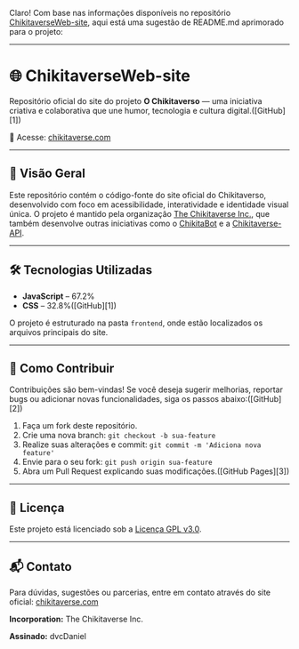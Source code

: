 Claro! Com base nas informações disponíveis no repositório [ChikitaverseWeb-site](https://github.com/The-Chikitaverse-Inc/ChikitaverseWeb-site), aqui está uma sugestão de README.md aprimorado para o projeto:

---

# 🌐 ChikitaverseWeb-site

Repositório oficial do site do projeto **O Chikitaverso** — uma iniciativa criativa e colaborativa que une humor, tecnologia e cultura digital.([GitHub][1])

🔗 Acesse: [chikitaverse.com](https://chikitaverse.com)

---

## 📌 Visão Geral

Este repositório contém o código-fonte do site oficial do Chikitaverso, desenvolvido com foco em acessibilidade, interatividade e identidade visual única. O projeto é mantido pela organização [The Chikitaverse Inc.](https://github.com/The-Chikitaverse-Inc), que também desenvolve outras iniciativas como o [ChikitaBot](https://github.com/The-Chikitaverse-Inc/ChikitaBot) e a [Chikitaverse-API](https://github.com/The-Chikitaverse-Inc/Chikitaverse-API).

---

## 🛠️ Tecnologias Utilizadas

* **JavaScript** – 67.2%
* **CSS** – 32.8%([GitHub][1])

O projeto é estruturado na pasta `frontend`, onde estão localizados os arquivos principais do site.

---

## 🚀 Como Contribuir

Contribuições são bem-vindas! Se você deseja sugerir melhorias, reportar bugs ou adicionar novas funcionalidades, siga os passos abaixo:([GitHub][2])

1. Faça um fork deste repositório.
2. Crie uma nova branch: `git checkout -b sua-feature`
3. Realize suas alterações e commit: `git commit -m 'Adiciona nova feature'`
4. Envie para o seu fork: `git push origin sua-feature`
5. Abra um Pull Request explicando suas modificações.([GitHub Pages][3])

---

## 📄 Licença

Este projeto está licenciado sob a [Licença GPL v3.0](https://github.com/The-Chikitaverse-Inc/ChikitaverseWeb-site/blob/main/LICENSE).

---

## 📬 Contato

Para dúvidas, sugestões ou parcerias, entre em contato através do site oficial: [chikitaverse.com](https://chikitaverse.com)

**Incorporation:** The Chikitaverse Inc.

**Assinado:** dvcDaniel

